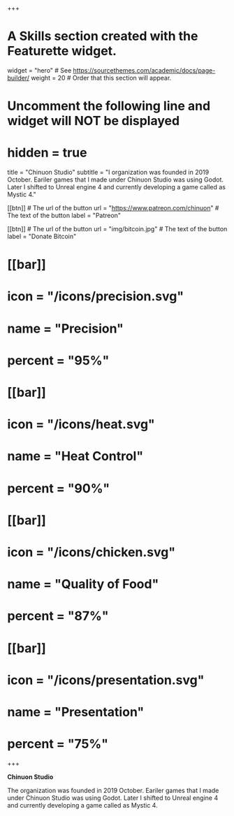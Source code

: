 +++
# A Skills section created with the Featurette widget.
widget = "hero"  # See https://sourcethemes.com/academic/docs/page-builder/
weight = 20  # Order that this section will appear.

# Uncomment the following line and widget will NOT be displayed
# hidden = true

title = "Chinuon Studio"
subtitle = "I organization was founded in 2019 October. Eariler games that I made under Chinuon Studio was using Godot. Later I shifted to Unreal engine 4 and currently developing a game called as Mystic 4."

[[btn]]
	# The url of the button
  url = "https://www.patreon.com/chinuon"
	# The text of the button
  label = "Patreon"
  
  [[btn]]
	# The url of the button
  url = "img/bitcoin.jpg"
	# The text of the button
  label = "Donate Bitcoin"


# [[bar]]
#	icon = "/icons/precision.svg"
#	name = "Precision"
#	percent = "95%"

# [[bar]]
#	icon = "/icons/heat.svg"
#	name = "Heat Control"
#	percent = "90%"


# [[bar]]
#	icon = "/icons/chicken.svg"
#	name = "Quality of Food"
#	percent = "87%"


# [[bar]]
#	icon = "/icons/presentation.svg"
#	name = "Presentation"
#	percent = "75%"

+++

**Chinuon Studio**

The organization was founded in 2019 October. Eariler games that I made under Chinuon Studio was using Godot. Later I shifted to Unreal engine 4 and currently developing a game called as Mystic 4.
